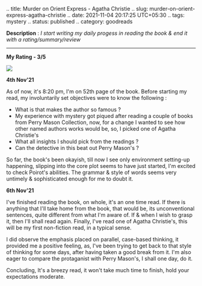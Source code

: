 .. title: Murder on Orient Express - Agatha Christie
.. slug: murder-on-orient-express-agatha-christie
.. date: 2021-11-04 20:17:25 UTC+05:30
.. tags: mystery
.. status: published
.. category: goodreads

**Description** : *I start writing my daily  progess  in reading the book & end it with a rating/summary/review*

***

**My Rating - 3/5**

![](https://i.gr-assets.com/images/S/compressed.photo.goodreads.com/books/1486131451l/853510._SY475_.jpg)

<b> 4th Nov'21 </b>

As of now, it's 8:20 pm, I'm on 52th page of the book. Before starting my read, my involuntarily set objectives were to know the following :

-   What is that makes the author so famous ? 
-   My experience with mystery got piqued after reading a couple of books from Perry Mason Collection, now, for a change I wanted to see how other named authors works would be, so, I picked one of Agatha Christie's    
-   What all insights I should pick from the readings ?    
-   Can the detective in this beat out Perry Mason's ?
    

So far, the book's been okayish, till now I see only environment setting-up happening, slipping into the core plot seems to have just started, I'm excited to check Poirot's abilities. The grammar & style of words seems very untimely & sophisticated enough for me to doubt it.

<b> 6th Nov'21 </b>

I've finished reading the book, on whole, it's an one time read. If there is anything that I'll take home from the book, that would be, its unconventional sentences, quite different from what I'm aware of. If & when I wish to grasp it, then I'll shall read again. Finally, I've read one of Agatha Christie's, this will be my first non-fiction read, in a typical sense.

I did observe the emphasis placed on parallel, case-based thinking, it provided me a positive feeling, as, I've been trying to get back to that style of thinking for some days, after having taken a good break from it. I'm also eager to compare the protaganist with Perry Mason's, I shall one day, do it.

Concluding, It's a breezy read, it won't take much time to finish, hold your expectations moderate.
